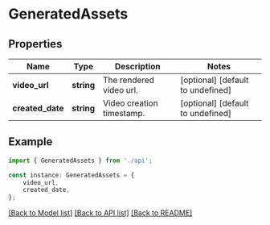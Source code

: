 # GeneratedAssets


## Properties

Name | Type | Description | Notes
------------ | ------------- | ------------- | -------------
**video_url** | **string** | The rendered video url.   | [optional] [default to undefined]
**created_date** | **string** | Video creation timestamp. | [optional] [default to undefined]

## Example

```typescript
import { GeneratedAssets } from './api';

const instance: GeneratedAssets = {
    video_url,
    created_date,
};
```

[[Back to Model list]](../README.md#documentation-for-models) [[Back to API list]](../README.md#documentation-for-api-endpoints) [[Back to README]](../README.md)
